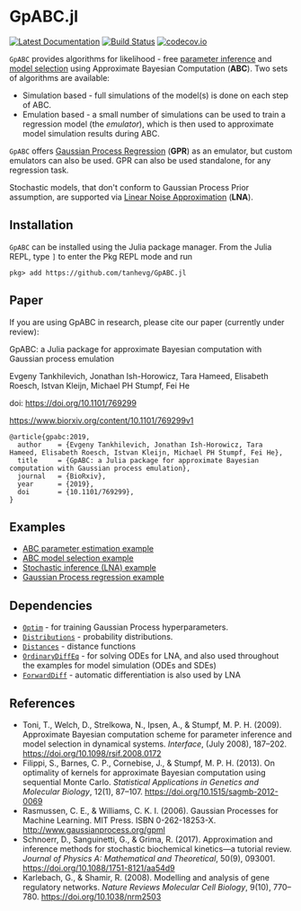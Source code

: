 # GpABC.jl

[![Latest Documentation](https://img.shields.io/badge/docs-latest-blue.svg)](https://tanhevg.github.io/GpABC.jl/latest)
[![Build Status](https://travis-ci.org/tanhevg/GpABC.jl.svg?branch=master)](https://travis-ci.org/tanhevg/GpABC.jl)
[![codecov.io](http://codecov.io/github/tanhevg/GpABC.jl/coverage.svg?branch=master)](http://codecov.io/github/tanhevg/GpABC.jl?branch=master)



`GpABC` provides algorithms for likelihood - free [parameter inference](https://tanhevg.github.io/GpABC.jl/latest/overview-abc/) and [model selection](https://tanhevg.github.io/GpABC.jl/latest/overview-ms/) using Approximate Bayesian Computation (**ABC**). Two sets of algorithms are available:

* Simulation based - full simulations of the model(s) is done on each step of ABC.
* Emulation based - a small number of simulations can be used to train a regression model (the *emulator*), which is then used to approximate model simulation results during ABC.

`GpABC` offers [Gaussian Process Regression](https://tanhevg.github.io/GpABC.jl/latest/overview-gp/) (**GPR**) as an emulator, but custom emulators can also be used. GPR can also be used standalone, for any regression task.

Stochastic models, that don't conform to Gaussian Process Prior assumption, are supported via [Linear Noise Approximation](https://tanhevg.github.io/GpABC.jl/latest/overview-lna/) (**LNA**).


## Installation

`GpABC` can be installed using the Julia package manager.
From the Julia REPL, type `]` to enter the Pkg REPL mode and run

```
pkg> add https://github.com/tanhevg/GpABC.jl
```
## Paper

If you are using GpABC in research, please cite our paper (currently under review):

GpABC: a Julia package for approximate Bayesian computation with Gaussian process emulation

Evgeny Tankhilevich, Jonathan Ish-Horowicz, Tara Hameed, Elisabeth Roesch, Istvan Kleijn, Michael PH Stumpf, Fei He

doi: https://doi.org/10.1101/769299

https://www.biorxiv.org/content/10.1101/769299v1

```
@article{gpabc:2019,
  author    = {Evgeny Tankhilevich, Jonathan Ish-Horowicz, Tara Hameed, Elisabeth Roesch, Istvan Kleijn, Michael PH Stumpf, Fei He},
  title     = {GpABC: a Julia package for approximate Bayesian computation with Gaussian process emulation},
  journal   = {BioRxiv},
  year      = {2019},
  doi       = {10.1101/769299},
}
```

## Examples
- [ABC parameter estimation example](https://github.com/tanhevg/GpABC.jl/blob/master/examples/abc-example.ipynb)
- [ABC model selection example](https://github.com/tanhevg/GpABC.jl/blob/master/examples/model-selection-example.ipynb)
- [Stochastic inference (LNA) example](https://github.com/tanhevg/GpABC.jl/blob/master/examples/lna-example.ipynb)
- [Gaussian Process regression example](https://github.com/tanhevg/GpABC.jl/blob/master/examples/gp-example.ipynb)

## Dependencies
-  [`Optim`](https://github.com/JuliaNLSolvers/Optim.jl) - for training Gaussian Process hyperparameters.
- [`Distributions`](https://github.com/JuliaStats/Distributions.jl) - probability distributions.
- [`Distances`](https://github.com/JuliaStats/Distances.jl) - distance functions
- [`OrdinaryDiffEq`](https://github.com/JuliaDiffEq/OrdinaryDiffEq.jl) - for solving ODEs for LNA, and also used throughout the examples for model simulation (ODEs and SDEs)
- [`ForwardDiff`](https://github.com/JuliaDiff/ForwardDiff.jl) - automatic differentiation is also used by LNA

## References

- Toni, T., Welch, D., Strelkowa, N., Ipsen, A., & Stumpf, M. P. H. (2009). Approximate Bayesian computation scheme for parameter inference and model selection in dynamical systems. *Interface*, (July 2008), 187–202. https://doi.org/10.1098/rsif.2008.0172
- Filippi, S., Barnes, C. P., Cornebise, J., & Stumpf, M. P. H. (2013). On optimality of kernels for approximate Bayesian computation using sequential Monte Carlo. *Statistical Applications in Genetics and Molecular Biology*, 12(1), 87–107. https://doi.org/10.1515/sagmb-2012-0069
- Rasmussen, C. E., & Williams, C. K. I. (2006). Gaussian Processes for Machine Learning. MIT Press. ISBN 0-262-18253-X. http://www.gaussianprocess.org/gpml
- Schnoerr, D., Sanguinetti, G., & Grima, R. (2017). Approximation and inference methods for stochastic biochemical kinetics—a tutorial review. *Journal of Physics A: Mathematical and Theoretical*, 50(9), 093001. https://doi.org/10.1088/1751-8121/aa54d9
- Karlebach, G., & Shamir, R. (2008). Modelling and analysis of gene regulatory networks. *Nature Reviews Molecular Cell Biology*, 9(10), 770–780. https://doi.org/10.1038/nrm2503
